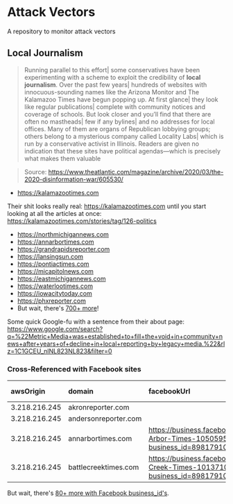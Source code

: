 # Attack Vectors
A repository to monitor attack vectors

## Local Journalism

>Running parallel to this effort| some conservatives have been experimenting with a scheme to exploit the credibility of **local journalism**. Over the past few years| hundreds of websites with innocuous-sounding names like the Arizona Monitor and The Kalamazoo Times have begun popping up. At first glance| they look like regular publications| complete with community notices and coverage of schools. But look closer and you’ll find that there are often no mastheads| few if any bylines| and no addresses for local offices. Many of them are organs of Republican lobbying groups; others belong to a mysterious company called Locality Labs| which is run by a conservative activist in Illinois. Readers are given no indication that these sites have political agendas—which is precisely what makes them valuable

>Source: https://www.theatlantic.com/magazine/archive/2020/03/the-2020-disinformation-war/605530/

- https://kalamazootimes.com

Their shit looks really real: https://kalamazootimes.com until you start looking at all the articles at once: https://kalamazootimes.com/stories/tag/126-politics

- https://northmichigannews.com
- https://annarbortimes.com
- https://grandrapidsreporter.com
- https://lansingsun.com
- https://pontiactimes.com
- https://micapitolnews.com    
- https://eastmichigannews.com    
- https://waterlootimes.com    
- https://iowacitytoday.com    
- https://phxreporter.com    
- But wait, there's [700+ more](https://github.com/MassMove/AttackVectors/blob/master/LocalJournals/README.md)!

Some quick Google-fu with a sentence from their about page:
https://www.google.com/search?q=%22Metric+Media+was+established+to+fill+the+void+in+community+news+after+years+of+decline+in+local+reporting+by+legacy+media.%22&rlz=1C1GCEU_nlNL823NL823&filter=0

### Cross-Referenced with Facebook sites

|awsOrigin|domain|facebookUrl|siteName|likes and followers|
|:-----------|:-----------|:------------|:------------|:------------|
3.218.216.245|akronreporter.com||
3.218.216.245|andersonreporter.com||
3.218.216.245|annarbortimes.com|https://business.facebook.com/Ann-Arbor-Times-105059500884218/?business_id=898179107217559|Ann Arbor Times| 43 people like this!?|
3.218.216.245|battlecreektimes.com|https://business.facebook.com/Battle-Creek-Times-101371024590467/?business_id=898179107217559|Battle Creek Times| 16 people like this!?|

But wait, there's [80+ more with Facebook business_id's](https://github.com/MassMove/AttackVectors/blob/master/LocalJournals/sites.csv).